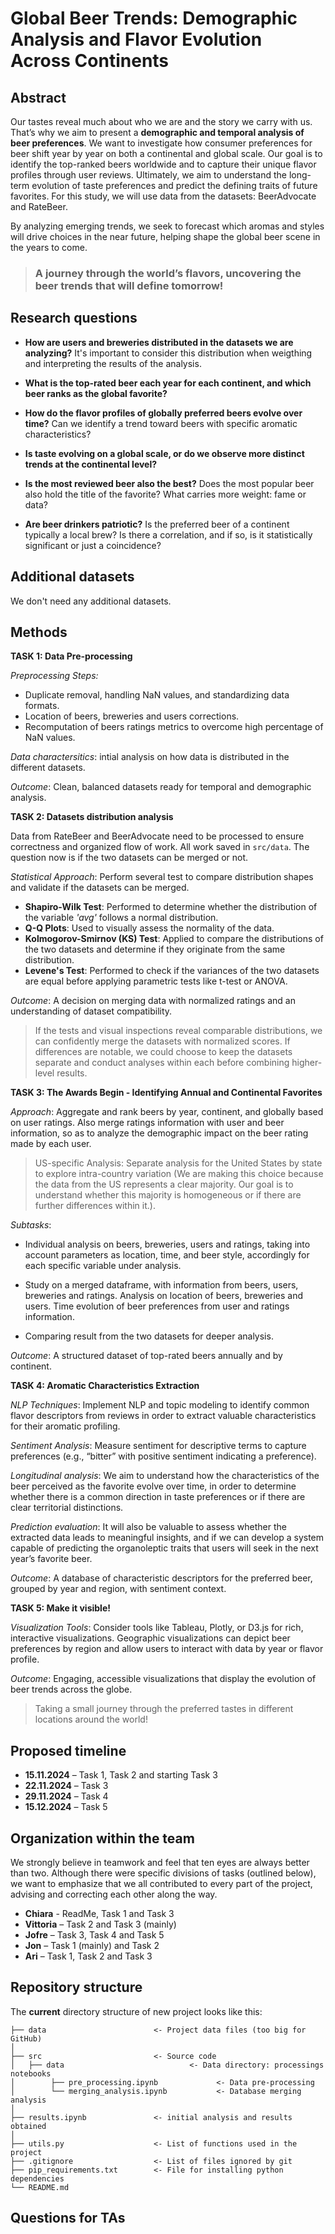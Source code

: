 # Global Beer Trends: Demographic Analysis and Flavor Evolution Across Continents

## **Abstract**

Our tastes reveal much about who we are and the story we carry with us. That’s why we aim to present a **demographic and temporal analysis of beer preferences**. We want to investigate how consumer preferences for beer shift year by year on both a continental and global scale. Our goal is to identify the top-ranked beers worldwide and to capture their unique flavor profiles through user reviews. Ultimately, we aim to understand the long-term evolution of taste preferences and predict the defining traits of future favorites. For this study, we will use data from the datasets: BeerAdvocate and RateBeer.

By analyzing emerging trends, we seek to forecast which aromas and styles will drive choices in the near future, helping shape the global beer scene in the years to come.

> ### A journey through the world’s flavors, uncovering the beer trends that will define tomorrow!

## **Research questions**

* **How are users and breweries distributed in the datasets we are analyzing?** It's important to consider this distribution when weigthing and interpreting the results of the analysis.

* **What is the top-rated beer each year for each continent, and which beer ranks as the global favorite?**

* **How do the flavor profiles of globally preferred beers evolve over time?** Can we identify a trend toward beers with specific aromatic characteristics?

* **Is taste evolving on a global scale, or do we observe more distinct trends at the continental level?**

* **Is the most reviewed beer also the best?** Does the most popular beer also hold the title of the favorite? What carries more weight: fame or data?

* **Are beer drinkers patriotic?** Is the preferred beer of a continent typically a local brew? Is there a correlation, and if so, is it statistically significant or just a coincidence?

## **Additional datasets**

We don't need any additional datasets.

## **Methods**

**TASK 1: Data Pre-processing**

_Preprocessing Steps:_
* Duplicate removal, handling NaN values, and standardizing data formats.
* Location of beers, breweries and users corrections.
* Recomputation of beers ratings metrics to overcome high percentage of NaN values.

_Data charactersitics_: intial analysis on how data is distributed in the different datasets. 

_Outcome_: Clean, balanced datasets ready for temporal and demographic analysis. 

**TASK 2: Datasets distribution analysis**

Data from RateBeer and BeerAdvocate need to be processed to ensure correctness and organized flow of work. All work saved in `src/data`. The question now is if the two datasets can be merged or not.

_Statistical Approach_: Perform several test to compare distribution shapes and validate if the datasets can be merged.

- **Shapiro-Wilk Test**: Performed to determine whether the distribution of the variable *'avg'* follows a normal distribution.  
- **Q-Q Plots**: Used to visually assess the normality of the data.   
- **Kolmogorov-Smirnov (KS) Test**: Applied to compare the distributions of the two datasets and determine if they originate from the same distribution.  
- **Levene's Test**: Performed to check if the variances of the two datasets are equal before applying parametric tests like t-test or ANOVA.  

_Outcome_: A decision on merging data with normalized ratings and an understanding of dataset compatibility.

>If the tests and visual inspections reveal comparable distributions, we can confidently merge the datasets with normalized scores. If differences are notable, we could choose to keep the datasets separate and conduct analyses within each before combining higher-level results. 

**TASK 3: The Awards Begin - Identifying Annual and Continental Favorites**

_Approach_: Aggregate and rank beers by year, continent, and globally based on user ratings. Also merge ratings information with user and beer information, so as to analyze the demographic impact on the beer rating made by each user.

> US-specific Analysis: Separate analysis for the United States by state to explore intra-country variation (We are making this choice because the data from the US represents a clear majority. Our goal is to understand whether this majority is homogeneous or if there are further differences within it.).

_Subtasks_:
* Individual analysis on beers, breweries, users and ratings, taking into account parameters as location, time, and beer style, accordingly for each specific variable under analysis.

* Study on a merged dataframe, with information from beers, users, breweries and ratings. Analysis on location of beers, breweries and users. Time evolution of beer preferences from user and ratings information.

* Comparing result from the two datasets for deeper analysis.

_Outcome_: A structured dataset of top-rated beers annually and by continent.

**TASK 4: Aromatic Characteristics Extraction**

_NLP Techniques_: Implement NLP and topic modeling to identify common flavor descriptors from reviews in order to extract valuable characteristics for their aromatic profiling.

_Sentiment Analysis_: Measure sentiment for descriptive terms to capture preferences (e.g., “bitter” with positive sentiment indicating a preference).

_Longitudinal analysis_: We aim to understand how the characteristics of the beer perceived as the favorite evolve over time, in order to determine whether there is a common direction in taste preferences or if there are clear territorial distinctions.

_Prediction evaluation_: It will also be valuable to assess whether the extracted data leads to meaningful insights, and if we can develop a system capable of predicting the organoleptic traits that users will seek in the next year’s favorite beer.

_Outcome_: A database of characteristic descriptors for the preferred beer, grouped by year and region, with sentiment context.

**TASK 5: Make it visible!**

_Visualization Tools_: Consider tools like Tableau, Plotly, or D3.js for rich, interactive visualizations. Geographic visualizations can depict beer preferences by region and allow users to interact with data by year or flavor profile.

_Outcome_: Engaging, accessible visualizations that display the evolution of beer trends across the globe.

>Taking a small journey through the preferred tastes in different locations around the world!

## **Proposed timeline**

- **15.11.2024** – Task 1, Task 2 and starting Task 3
- **22.11.2024** – Task 3
- **29.11.2024** – Task 4 
- **15.12.2024** – Task 5


## **Organization within the team**

We strongly believe in teamwork and feel that ten eyes are always better than two. Although there were specific divisions of tasks (outlined below), we want to emphasize that we all contributed to every part of the project, advising and correcting each other along the way.

* **Chiara** - ReadMe, Task 1 and Task 3
* **Vittoria** – Task 2 and Task 3 (mainly)
* **Jofre** – Task 3, Task 4 and Task 5
* **Jon** – Task 1 (mainly) and Task 2
* **Ari** – Task 1, Task 2 and Task 3

## **Repository structure**

The **current** directory structure of new project looks like this:

```
├── data                        <- Project data files (too big for GitHub)
│
├── src                         <- Source code
│   ├── data                            <- Data directory: processings notebooks
│        ├── pre_processing.ipynb             <- Data pre-processing 
│        └── merging_analysis.ipynb           <- Database merging analysis
│
├── results.ipynb               <- initial analysis and results obtained
│
├── utils.py                    <- List of functions used in the project
├── .gitignore                  <- List of files ignored by git
├── pip_requirements.txt        <- File for installing python dependencies
└── README.md

```

## Questions for TAs

